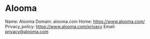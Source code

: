 
# Alooma

Name: Alooma
Domain: alooma.com
Home: https://www.alooma.com/
Privacy_policy: https://www.alooma.com/privacy
Email: privacy@alooma.com
